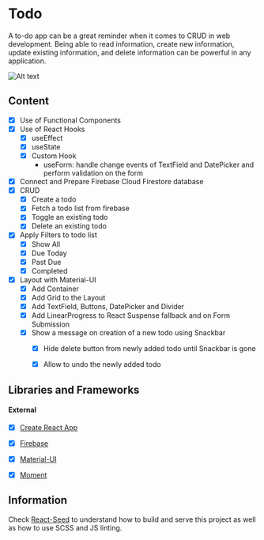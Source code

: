 # Todo
A to-do app can be a great reminder when it comes to CRUD in web development. Being able to read information, create new information, update existing information, and delete information can be powerful in any application.

![Alt text](preview.png?raw=true "Todo App")


## Content
- [X] Use of Functional Components
- [X] Use of React Hooks
    - [X] useEffect
    - [X] useState
    - [X] Custom Hook
        - useForm: handle change events of TextField and DatePicker and perform validation on the form
- [X] Connect and Prepare Firebase Cloud Firestore database
- [X] CRUD
    - [X] Create a todo
    - [X] Fetch a todo list from firebase
    - [X] Toggle an existing todo
    - [X] Delete an existing todo
- [X] Apply Filters to todo list
    - [X] Show All
    - [X] Due Today
    - [X] Past Due
    - [X] Completed
- [X] Layout with Material-UI
    - [X] Add Container
    - [X] Add Grid to the Layout
    - [X] Add TextField, Buttons, DatePicker and Divider
    - [X] Add LinearProgress to React Suspense fallback and on Form Submission
    - [X] Show a message on creation of a new todo using Snackbar
        - [X] Hide delete button from newly added todo until Snackbar is gone
        - [X] Allow to undo the newly added todo


## Libraries and Frameworks

#### External 
- [X] [Create React App](https://github.com/facebook/create-react-app)
- [X] [Firebase](https://firebase.google.com/)
- [X] [Material-UI](https://material-ui.com/)
- [X] [Moment](https://ant.design)


## Information
Check [React-Seed](https://github.com/imransilvake/React-Seed) to understand how to build and serve this project as well as how to use SCSS and JS linting.
